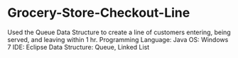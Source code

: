 # Grocery-Store-Checkout-Line
Used the Queue Data Structure to create a line of customers entering, being served, and leaving within 1 hr.
Programming Language: Java 
OS: Windows 7
IDE: Eclipse
Data Structure: Queue, Linked List
